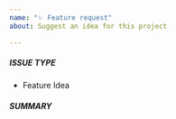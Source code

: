 ```yaml
---
name: "✨ Feature request"
about: Suggest an idea for this project

---
```

<!-- Issues are for **concrete, actionable bugs and feature requests** only - if you're just asking for debugging help or technical support, please use:

- http://webchat.freenode.net/?channels=ansible-awx
- https://groups.google.com/forum/#!forum/awx-project

We have to limit this because of limited volunteer time to respond to issues! -->

##### ISSUE TYPE
 - Feature Idea

##### SUMMARY
<!-- Briefly describe the problem or desired enhancement. -->
